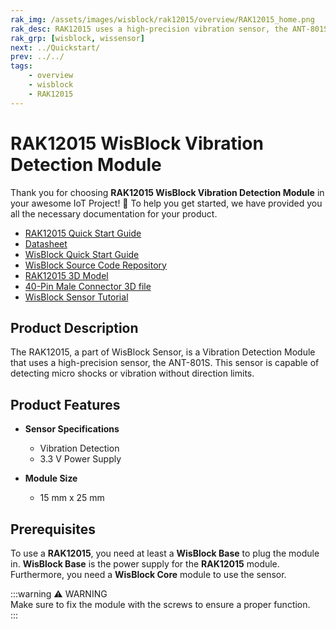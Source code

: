 ```yaml
---
rak_img: /assets/images/wisblock/rak12015/overview/RAK12015_home.png
rak_desc: RAK12015 uses a high-precision vibration sensor, the ANT-801S. This sensor is capable of detecting micro shocks or vibration without direction limits.
rak_grp: [wisblock, wissensor]
next: ../Quickstart/
prev: ../../
tags:
    - overview
    - wisblock
    - RAK12015
---
```



# RAK12015 WisBlock Vibration Detection Module

Thank you for choosing **RAK12015 WisBlock Vibration Detection Module** in your awesome IoT Project! 🎉 To help you get started, we have provided you all the necessary documentation for your product.

* [RAK12015 Quick Start Guide](../Quickstart/)
* [Datasheet](../Datasheet/)
* <a href="../../Quickstart/" target="_blank">WisBlock Quick Start Guide</a>
* [WisBlock Source Code Repository](https://github.com/RAKWireless/WisBlock/)
* [RAK12015 3D Model](https://downloads.rakwireless.com/3D_File/WisBlock/3D_RAK12015.stp)
* [40-Pin Male Connector 3D file](https://downloads.rakwireless.com/3D_File/Accessory/WisConnector/M40S1003K6M.stp)
* [WisBlock Sensor Tutorial](/Knowledge-Hub/Learn/WisBlock-Sensor-Tutorial/)

<!--**Examples**

For All WisBlock Core Modules:
* [Sample Code: RAK12015](https://github.com/RAKWireless/WisBlock/blob/master/examples/common/IO/RAK12005_WaterDetector/RAK12005_WaterDetector.ino) -->

## Product Description

The RAK12015, a part of WisBlock Sensor, is a Vibration Detection Module that uses a high-precision sensor, the ANT-801S. This sensor is capable of detecting micro shocks or vibration without direction limits.


## Product Features

* **Sensor Specifications**
    * Vibration Detection
    * 3.3&nbsp;V Power Supply
  
* **Module Size**
    * 15&nbsp;mm x 25&nbsp;mm

## Prerequisites

To use a **RAK12015**, you need at least a **WisBlock Base** to plug the module in. **WisBlock Base** is the power supply for the **RAK12015** module. Furthermore, you need a **WisBlock Core** module to use the sensor.

:::warning ⚠️ WARNING    
Make sure to fix the module with the screws to ensure a proper function.    
:::